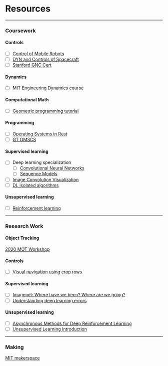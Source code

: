 # Resources
--------------------------------------------------------------------------------------------------------------------------------
### Coursework
#### Controls
- [ ] [Control of Mobile Robots](https://www.coursera.org/learn/mobile-robot?)
- [ ] [DYN and Controls of Spacecraft](https://www.coursera.org/specializations/spacecraft-dynamics-control?authMode=login&authType=google&errorCode=unknownStatus)
- [ ] [Stanford GNC Cert](https://online.stanford.edu/programs/guidance-and-control-graduate-certificate)

#### Dynamics 
- [ ] [MIT Engineering Dynamics course](https://www.youtube.com/watch?v=GUvoVvXwoOQ&list=PLUl4u3cNGP62esZEwffjMAsEMW_YArxYC)

#### Computational Math
- [ ] [Geometric programming tutorial](https://gpkit.readthedocs.io/en/latest/gp101.html#why-are-gps-special)

#### Programming
- [ ] [Operating Systems in Rust](https://github.com/dddrrreee/cs140e-20win/)
- [ ] [GT OMSCS](https://omscs.gatech.edu/explore-oms-cs) 

#### Supervised learning
- [ ] Deep learning specialization
  - [ ] [Convolutional Neural Networks](https://www.coursera.org/learn/convolutional-neural-networks?specialization=deep-learning)
  - [ ] [Sequence Models](https://www.coursera.org/learn/nlp-sequence-models)
- [ ] [Image Convolution Visualization](https://setosa.io/ev/image-kernels/)
- [ ] [DL isolated algorithms](https://ml-cheatsheet.readthedocs.io/en/latest/classification_algos.html)

#### Unsupervised learning
- [ ] [Reinforcement learning](https://youtu.be/Nd1-UUMVfz4)

--------------------------------------------------------------------------------------------------------------------------------
### Research Work
#### Object Tracking
[2020 MOT Workshop](https://motchallenge.net/workshops/bmtt2020/)

#### Controls
- [ ] [Visual navigation using crop rows](https://arxiv.org/pdf/1909.12754.pdf)

#### Supervised learning 
- [ ] [Imagenet: Where have we been? Where are we going?](https://www.youtube.com/watch?v=jYvBmJo7qjc)
- [ ] [Understanding deep learning errors](https://arxiv.org/pdf/1611.03530.pdf)

#### Unsupervised learning 
- [ ] [Asynchronous Methods for Deep Reinforcement Learning](https://arxiv.org/pdf/1602.01783.pdf)
- [ ] [Unsupervised Learning Introduction](https://web.stanford.edu/class/psych209/Readings/SuttonBartoIPRLBook2ndEd.pdf)

--------------------------------------------------------------------------------------------------------------------------------
### Making
[MIT makerspace](http://miters.mit.edu/projects/)


